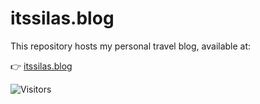 # itssilas.blog

This repository hosts my personal travel blog, available at:

👉 [itssilas.blog](https://itssilas.blog)

![Visitors](https://visitor-badge.laobi.icu/badge?page_id=itssilas.itssilas.github.io)
